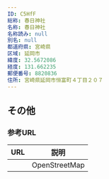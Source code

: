 ```yaml
---
ID: C5HfF
総称: 春日神社
名称: 春日神社
名称読み: null
別名: null
都道府県: 宮崎県
区域: 延岡市
緯度: 32.5672086
経度: 131.662235
郵便番号: 8820836
住所: 宮崎県延岡市恒富町４丁目２０７
---
```


## その他

### 参考URL

| URL | 説明          |
| --- | ------------- |
|     | OpenStreetMap |
